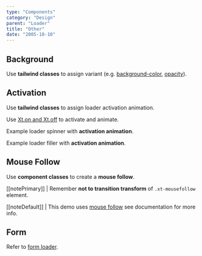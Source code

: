 ```yaml
---
type: "Components"
category: "Design"
parent: "Loader"
title: "Other"
date: "2005-10-10"
---
```


## Background

Use **tailwind classes** to assign variant (e.g. [background-color](https://tailwindcss.com/docs/background-color), [opacity](https://tailwindcss.com/docs/opacity)).

<demo>
  <demoinline src="demos/components/loader/background-spinner">
  </demoinline>
  <demoinline src="demos/components/loader/background-filler">
  </demoinline>
</demo>

## Activation

Use **tailwind classes** to assign loader activation animation.

Use [Xt.on and Xt.off](/components/javascript#xt-on-and-xt-off) to activate and animate.

Example loader spinner with **activation animation**.

<demo>
  <demoinline src="demos/components/loader/js-spinner">
  </demoinline>
</demo>

Example loader filler with **activation animation**.

<demo>
  <demoinline src="demos/components/loader/js-filler">
  </demoinline>
</demo>

## Mouse Follow

Use **component classes** to create a **mouse follow**.

[[notePrimary]]
| Remember **not to transition transform** of `.xt-mousefollow` element.

[[noteDefault]]
| This demo uses [mouse follow](/components/mouse-follow) see documentation for more info.

<demo>
  <demoinline src="demos/components/mouse-follow/usage">
  </demoinline>
</demo>

## Form

Refer to [form loader](/components/form/loader).
